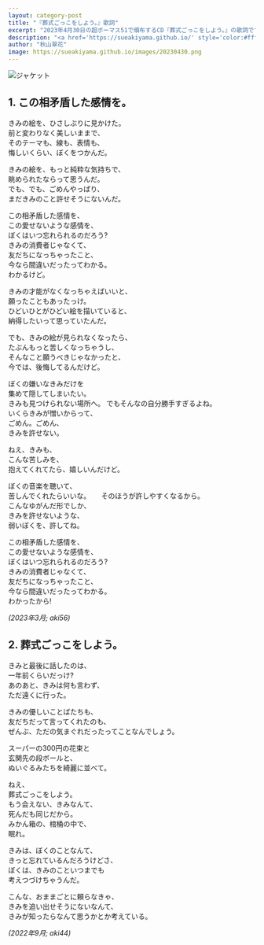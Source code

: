 ```yaml
---
layout: category-post
title: "『葬式ごっこをしよう。』歌詞"
excerpt: "2023年4月30日の超ボーマス51で頒布するCD『葬式ごっこをしよう。』の歌詞です。"
description: "<a href='https://sueakiyama.github.io/' style='color:#ffffff'><u>Le Site Web de Suika Akiyama</u></a>"
author: "秋山翠花"
image: https://sueakiyama.github.io/images/20230430.png
---
```


![ジャケット](https://sueakiyama.github.io/images/20230430.png)

## 1. この相矛盾した感情を。

きみの絵を、ひさしぶりに見かけた。  
前と変わりなく美しいままで、  
そのテーマも、線も、表情も、  
悔しいくらい、ぼくをつかんだ。

きみの絵を、もっと純粋な気持ちで、  
眺められたならって思うんだ。  
でも、でも、ごめんやっぱり、  
まだきみのこと許せそうにないんだ。

この相矛盾した感情を、  
この愛せないような感情を、  
ぼくはいつ忘れられるのだろう?  
きみの消費者じゃなくて、  
友だちになっちゃったこと、  
今なら間違いだったってわかる。  
わかるけど。

きみの才能がなくなっちゃえばいいと、  
願ったこともあったっけ。  
ひどいひとがひどい絵を描いていると、  
納得したいって思っていたんだ。

でも、きみの絵が見られなくなったら、  
たぶんもっと苦しくなっちゃうし、  
そんなこと願うべきじゃなかったと、  
今では、後悔してるんだけど。

ぼくの嫌いなきみだけを  
集めて隠してしまいたい。  
きみも見つけられない場所へ。 
でもそんなの自分勝手すぎるよね。  
いくらきみが憎いからって、  
ごめん。ごめん、  
きみを許せない。

ねえ、きみも、  
こんな苦しみを、  
抱えてくれてたら、嬉しいんだけど。

ぼくの音楽を聴いて、  
苦しんでくれたらいいな。 　
そのほうが許しやすくなるから。  
こんなゆがんだ形でしか、  
きみを許せないような、  
弱いぼくを、許してね。

この相矛盾した感情を、  
この愛せないような感情を、  
ぼくはいつ忘れられるのだろう?  
きみの消費者じゃなくて、  
友だちになっちゃったこと、  
今なら間違いだったってわかる。  
わかったから!

*(2023年3月; aki56)*

## 2. 葬式ごっこをしよう。

きみと最後に話したのは、  
一年前くらいだっけ?  
あのあと、きみは何も言わず、  
ただ遠くに行った。

きみの優しいことばたちも、  
友だちだって言ってくれたのも、  
ぜんぶ、ただの気まぐれだったってことなんでしょう。

スーパーの300円の花束と  
玄関先の段ボールと、  
ぬいぐるみたちを綺麗に並べて。

ねえ、  
葬式ごっこをしよう。  
もう会えない、きみなんて、  
死んだも同じだから。  
みかん箱の、棺桶の中で、  
眠れ。

きみは、ぼくのことなんて、  
きっと忘れているんだろうけどさ、  
ぼくは、きみのこといつまでも  
考えつづけちゃうんだ。

こんな、おままごとに頼らなきゃ、  
きみを追い出せそうにないなんて、  
きみが知ったらなんて思うかとか考えている。



*(2022年9月; aki44)*
